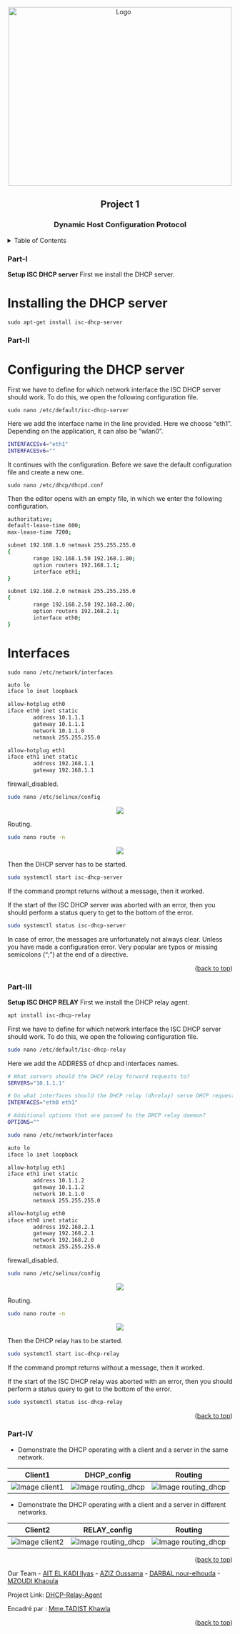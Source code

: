 <div id="top"></div>


<!-- PROJECT LOGO -->
<br />
<div align="center">
    <img src="images/logo.png" alt="Logo" width="500" height="400">
  <h2 align="center">Project 1</h2>
  <h3 align="center">Dynamic Host Configuration Protocol</h3>
</div>



<!-- TABLE OF CONTENTS -->
<details>
  <summary>Table of Contents</summary>
  <ol>
        <li><a href="#Part-I">Part I</a></li>
        <li><a href="#Part-II">Part II : DHCP configuration</a></li>
        <li><a href="#Part-III">Part III : Relay agent configuration</a></li>
        <li><a href="#Part-IV">Part IV : Demonstration</a></li>
  </ol>
</details>



### Part-I

**Setup ISC DHCP server**
First we install the DHCP server.

# Installing the DHCP server
`sudo apt-get install isc-dhcp-server`

<!-- DHCP configuration -->
### Part-II

# Configuring the DHCP server
First we have to define for which network interface the ISC DHCP server should work. To do this, we open the following configuration file.

`sudo nano /etc/default/isc-dhcp-server`

Here we add the interface name in the line provided. Here we choose “eth1”. Depending on the application, it can also be “wlan0”.
```sh
INTERFACESv4="eth1"
INTERFACESv6=""
```
It continues with the configuration. Before we save the default configuration file and create a new one.

`sudo nano /etc/dhcp/dhcpd.conf`

Then the editor opens with an empty file, in which we enter the following configuration.
```sh
authoritative;
default-lease-time 600;
max-lease-time 7200;

subnet 192.168.1.0 netmask 255.255.255.0
{
        range 192.168.1.50 192.168.1.80;
        option routers 192.168.1.1;
        interface eth1;
}

subnet 192.168.2.0 netmask 255.255.255.0
{
        range 192.168.2.50 192.168.2.80;
        option routers 192.168.2.1;
        interface eth0;
}
```
# Interfaces
`sudo nano /etc/network/interfaces`

```sh
auto lo
iface lo inet loopback

allow-hotplug eth0
iface eth0 inet static
        address 10.1.1.1
        gateway 10.1.1.1
        network 10.1.1.0
        netmask 255.255.255.0

allow-hotplug eth1
iface eth1 inet static
        address 192.168.1.1
        gateway 192.168.1.1
```
firewall_disabled.
```sh
sudo nano /etc/selinux/config
```
<p align="center">
     <img src="images/firewall_disabled.png">
   </p>
   
 Routing.
```sh
sudo nano route -n
```
<p align="center">
     <img src="images/routing_dhcp.png">
   </p>  

Then the DHCP server has to be started.
```sh
sudo systemctl start isc-dhcp-server
```
If the command prompt returns without a message, then it worked.

If the start of the ISC DHCP server was aborted with an error, then you should perform a status query to get to the bottom of the error.
```sh
sudo systemctl status isc-dhcp-server
```
In case of error, the messages are unfortunately not always clear. Unless you have made a configuration error. Very popular are typos or missing semicolons (“;”) at the end of a directive.

<p align="right">(<a href="#top">back to top</a>)</p>


<!-- Relay agent configuration -->
### Part-III

**Setup ISC DHCP RELAY**
First we install the DHCP relay agent.
```sh
apt install isc-dhcp-relay
```
First we have to define for which network interface the ISC DHCP server should work. To do this, we open the following configuration file.
```sh
sudo nano /etc/default/isc-dhcp-relay
```
Here we add the ADDRESS of dhcp and interfaces names.
```sh
# What servers should the DHCP relay forward requests to?
SERVERS="10.1.1.1"

# On what interfaces should the DHCP relay (dhrelay) serve DHCP requests?
INTERFACES="eth0 eth1"

# Additional options that are passed to the DHCP relay daemon?
OPTIONS=""
```

```sh
sudo nano /etc/network/interfaces
```

```sh
auto lo
iface lo inet loopback

allow-hotplug eth1
iface eth1 inet static
        address 10.1.1.2
        gateway 10.1.1.2
        network 10.1.1.0
        netmask 255.255.255.0

allow-hotplug eth0
iface eth0 inet static
        address 192.168.2.1
        gateway 192.168.2.1
        network 192.168.2.0
        netmask 255.255.255.0

```

firewall_disabled.
```sh
sudo nano /etc/selinux/config
```
<p align="center">
     <img src="images/firewall_disabled.png">
   </p>
   
Routing.
```sh
sudo nano route -n
```
<p align="center">
     <img src="images/relay_routing.png">
   </p>     

Then the DHCP relay has to be started.
```sh
sudo systemctl start isc-dhcp-relay
```
If the command prompt returns without a message, then it worked.

If the start of the ISC DHCP relay was aborted with an error, then you should perform a status query to get to the bottom of the error.
```sh
sudo systemctl status isc-dhcp-relay
```



<p align="right">(<a href="#top">back to top</a>)</p>


<!-- Demonstration -->
### Part-IV

- Demonstrate the DHCP operating with a client and a server in the same
network.

Client1      | DHCP_config         | Routing      |
------------ | -------------| -------------|
![Image client1](images/ipconfig_client1.png) | ![Image routing_dhcp](images/dhcp_config.png)| ![Image routing_dhcp](images/routing_dhcp.png)|

- Demonstrate the DHCP operating with a client and a server in different
networks.

Client2      | RELAY_config         | Routing      |
------------ | -------------| -------------|
![Image client2](images/ipconfig_client2.png) | ![Image routing_dhcp](images/relay_config.png)| ![Image routing_dhcp](images/relay_routing.png)|


<p align="right">(<a href="#top">back to top</a>)</p>

Our Team - [AIT EL KADI Ilyas](https://github.com/IlyasKadi) - [AZIZ Oussama](https://github.com/ATAMAN0) - [DARBAL nour-elhouda](https://) -[MZOUDI Khaoula](https://)

Project Link: [DHCP-Relay-Agent](https://github.com/IlyasKadi/DHCP-Relay-Agent)

Encadré par : [Mme.TADIST Khawla](https://)

<p align="right">(<a href="#top">back to top</a>)</p>
